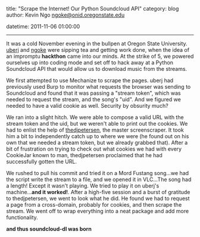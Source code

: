 title: "Scrape the Internet! Our Python Soundcloud API"
category: blog
author: Kevin Ngo <ngoke@onid.oregonstate.edu>

datetime: 2011-11-06 01:00:00

---

It was a cold November evening in the bullpen at Oregon State University.
[uberj](http://uberj.com) and [ngoke](http://ngokevin.com) were sipping tea and
getting work done, when the idea of an impromptu **hackthon** came into our
minds. At the strike of 5, we powered ourselves up into coding mode and set off
to hack away at a Python Soundcloud API that would allow us to download music
from the streams.

We first attempted to use Mechanize to scrape the pages. uberj had previously
used Burp to monitor what requests the browser was sending to Soundcloud and
found that it was passing a "stream token", which was needed to request the
stream, and the song's "uid". And we figured we needed to have a valid cookie
as well. Security by obsurity much?

We ran into a slight hitch. We were able to compose a valid URL with the stream
token and the uid, but we weren't able to print out the cookies. We had to
enlist the help of [thedjpetersen](http://thedjpetersen.github.com), the master
screenscraper. It took him a bit to independently catch up to where we were (he
found out on his own that we needed a stream token, but we already grabbed
that).  After a bit of frustration on trying to check out what cookies we had
with every CookieJar known to man, thedjpetersen proclaimed that he had
successfully gotten the URL.

We rushed to pull his commit and tried it on a Mord Fustang song...we had the script
write the stream to a file, and we opened it in VLC...The song had a length! Except it wasn't
playing. We tried to play it on uberj's machine...**and it worked!**. After a high-five
session and a burst of gratitude to thedjpetersen, we went to look what he did. He
found we had to request a page from a cross-domain, probably for cookies, and then
scrape the stream. We went off to wrap everything into a neat package and add
more functionality.

**and thus soundcloud-dl was born**

